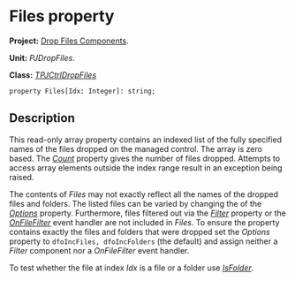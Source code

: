 # Files property #

**Project:** [Drop Files Components](DropFilesComponents.md).

**Unit:** _PJDropFiles_.

**Class:** _[TPJCtrlDropFiles](TPJCtrlDropFiles.md)_

```
property Files[Idx: Integer]: string;
```

## Description ##

This read-only array property contains an indexed list of the fully specified names of the files dropped on the managed control. The array is zero based. The _[Count](TPJCtrlDropFilesCount.md)_ property gives the number of files dropped. Attempts to access array elements outside the index range result in an exception being raised.

The contents of _Files_ may not exactly reflect all the names of the dropped files and folders. The listed files can be varied by changing the of the _[Options](TPJCtrlDropFilesOptions.md)_ property. Furthermore, files filtered out via the _[Filter](TPJCtrlDropFilesFilter.md)_ property or the _[OnFileFilter](TPJCtrlDropFilesOnFileFilter.md)_ event handler are not included in _Files_. To ensure the property contains exactly the files and folders that were dropped set the _Options_ property to `dfoIncFiles, dfoIncFolders` (the default) and assign neither a _Filter_ component nor a _OnFileFilter_ event handler.

To test whether the file at index _Idx_ is a file or a folder use _[IsFolder](TPJCtrlDropFilesIsFolder.md)_.